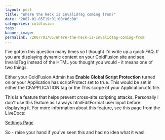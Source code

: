 ```yaml
---
layout: post
title: "Where the heck is InvalidTag coming from?"
date: "2007-01-05T19:01:00+06:00"
categories: coldfusion 
tags: 
banner_image: 
permalink: /2007/01/05/Where-the-heck-is-InvalidTag-coming-from
---
```


I've gotten this question many times so I thought I'd write up a quick FAQ. If you are displaying dynamic content on your ColdFusion site and see InvalidTag instead of the HTML you thought you would - it means one of two things.
<!--more-->
Either your ColdFusion Admin has <b>Enable Global Script Protection</b> turned on or your Application has scriptProtect set to true. This would be set in either the CFAPPLICATION tag or the This scope of your Application.cfc file. 

This is a feature that helps prevent cross-site scripting attacks. Personally I don't use this feature as I always htmlEditFormat user input before displaying it. For more information about this feature, see this page from the LiveDocs:

<a href="http://livedocs.macromedia.com/coldfusion/7/htmldocs/00001705.htm">Settings Page</a>


So - raise your hand if you've seen this and had no idea what it was!